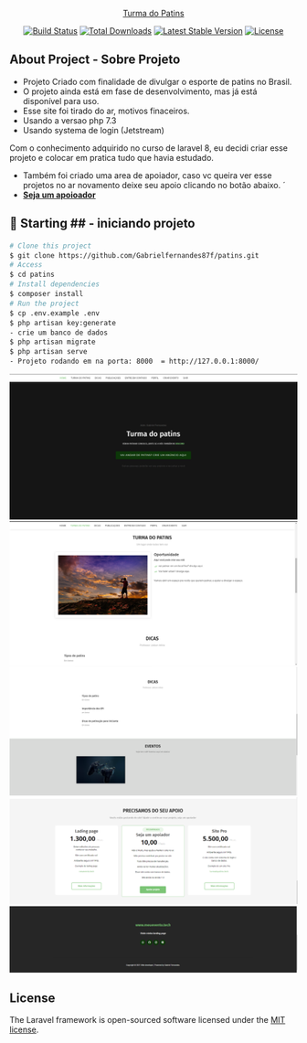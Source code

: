 <p align="center"><a href="https://laravel.com" target="_blank">Turma do Patins</a></p>

<p align="center">
<a href="https://travis-ci.org/laravel/framework"><img src="https://travis-ci.org/laravel/framework.svg" alt="Build Status"></a>
<a href="https://packagist.org/packages/laravel/framework"><img src="https://poser.pugx.org/laravel/framework/d/total.svg" alt="Total Downloads"></a>
<a href="https://packagist.org/packages/laravel/framework"><img src="https://poser.pugx.org/laravel/framework/v/stable.svg" alt="Latest Stable Version"></a>
<a href="https://packagist.org/packages/laravel/framework"><img src="https://poser.pugx.org/laravel/framework/license.svg" alt="License"></a>
</p>

## About Project - Sobre Projeto


- Projeto Criado com finalidade de divulgar o esporte de patins no Brasil.
- O projeto ainda está em fase de desenvolvimento, mas já está disponível para uso.
- Esse site foi tirado do ar, motivos finaceiros. 
- Usando a versao php 7.3
- Usando systema de login (Jetstream)

Com o conhecimento adquirido no curso de laravel 8, eu decidi criar esse projeto e colocar em pratica tudo que havia estudado.

- Também foi criado uma area de apoiador, caso vc queira ver esse projetos no ar novamento deixe seu apoio clicando no botão abaixo.
´
- **[Seja um apoioador](https://nubank.com.br/pagar/1f5hpu/9KdPwdRMEt)**



## :checkered_flag: Starting ## - iniciando projeto

```bash
# Clone this project
$ git clone https://github.com/Gabrielfernandes87f/patins.git
# Access
$ cd patins
# Install dependencies
$ composer install
# Run the project
$ cp .env.example .env
$ php artisan key:generate
- crie um banco de dados
$ php artisan migrate
$ php artisan serve
- Projeto rodando em na porta: 8000  = http://127.0.0.1:8000/
```

<img alt="header" src="https://github.com/Gabrielfernandes87f/patins/blob/main/public/assets/img/header.png">
<br/>

<img alt="index" src="https://github.com/Gabrielfernandes87f/patins/blob/main/public/assets/img/index.png">

<img alt="dicas e eventos" src="https://github.com/Gabrielfernandes87f/patins/blob/main/public/assets/img/dicas-eventos.png">

<img alt="price" src="https://github.com/Gabrielfernandes87f/patins/blob/main/public/assets/img/price.png">

<img alt="footer" src="https://github.com/Gabrielfernandes87f/patins/blob/main/public/assets/img/footer.png">




## License

The Laravel framework is open-sourced software licensed under the [MIT license](https://opensource.org/licenses/MIT).



